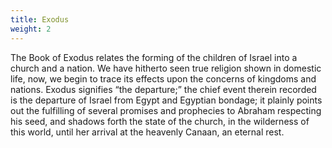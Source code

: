 ```yaml
---
title: Exodus
weight: 2
---
```


The Book of Exodus relates the forming of the children of Israel into a church and a nation. We have hitherto seen true religion shown in domestic life, now, we begin to trace its effects upon the concerns of kingdoms and nations. Exodus signifies “the departure;” the chief event therein recorded is the departure of Israel from Egypt and Egyptian bondage; it plainly points out the fulfilling of several promises and prophecies to Abraham respecting his seed, and shadows forth the
  state of the church, in the wilderness of this world, until her arrival at the heavenly Canaan, an eternal rest.

